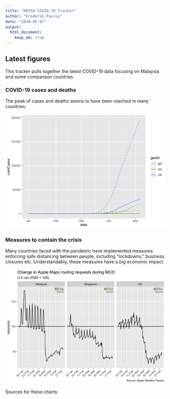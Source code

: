 ```yaml
---
title: "REFSA COVID-19 Tracker"
author: "Frederik Paulus"
date: "2020-05-07"
output: 
  html_document: 
    keep_md: true
---
```




## Latest figures

This tracker pulls together the latest COVID-19 data focusing on Malaysia and some comparison countries.

### COVID-19 cases and deaths

The peak of cases and deaths seems to have been reached in many countries. 

![](REFSA-COVID-19-Tracker_files/figure-html/covid-19-1.png)<!-- -->

### Measures to contain the crisis

Many countries faced with the pandemic have implemented measures enforcing safe distancing between people, including "lockdowns," business closures etc. Understandably, these measures have a big economic impact. 

![](REFSA-COVID-19-Tracker_files/figure-html/mco-1.png)<!-- -->

Sources for these charts: 


